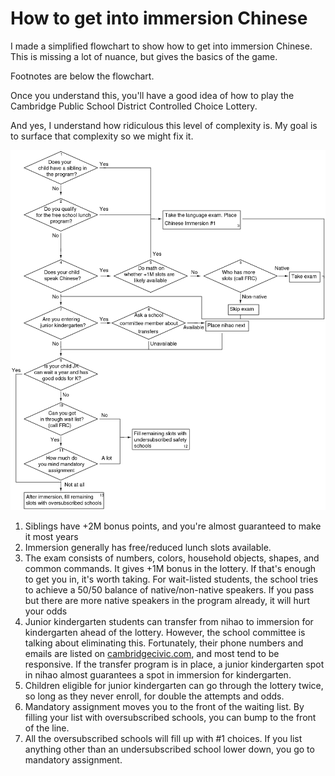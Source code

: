 How to get into immersion Chinese
===============

I made a simplified flowchart to show how to get into immersion
Chinese. This is missing a lot of nuance, but gives the basics of the
game.

Footnotes are below the flowchart.

Once you understand this, you'll have a good idea of how to play the
Cambridge Public School District Controlled Choice Lottery.

And yes, I understand how ridiculous this level of complexity is. My
goal is to surface that complexity so we might fix it.

![Flowchart for making it into immersion Chinese](chinese-immersion-flowchart.png)

1. Siblings have +2M bonus points, and you're almost guaranteed to make it most years
2. Immersion generally has free/reduced lunch slots available.
3. The exam consists of numbers, colors, household objects, shapes, and common commands. It gives +1M bonus in the lottery. If that's enough to get you in, it's worth taking. For wait-listed students, the school tries to achieve a 50/50 balance of native/non-native speakers. If you pass but there are more native speakers in the program already, it will hurt your odds
4. Junior kindergarten students can transfer from nihao to immersion for kindergarten ahead of the lottery. However, the school committee is talking about eliminating this. Fortunately, their phone numbers and emails are listed on [cambridgecivic.com](http://vote.cambridgecivic.com/), and most tend to be responsive. If the transfer program is in place, a junior kindergarten spot in nihao almost guarantees a spot in immersion for kindergarten. 
5. Children eligible for junior kindergarten can go through the lottery twice, so long as they never enroll, for double the attempts and odds.
6. Mandatory assignment moves you to the front of the waiting list. By filling your list with oversubscribed schools, you can bump to the front of the line.
7. All the oversubscribed schools will fill up with #1 choices. If you list anything other than an undersubscribed school lower down, you go to mandatory assignment. 
